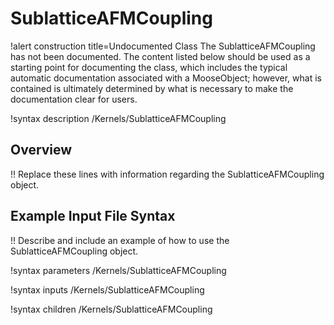 # SublatticeAFMCoupling

!alert construction title=Undocumented Class
The SublatticeAFMCoupling has not been documented. The content listed below should be used as a starting point for
documenting the class, which includes the typical automatic documentation associated with a
MooseObject; however, what is contained is ultimately determined by what is necessary to make the
documentation clear for users.

!syntax description /Kernels/SublatticeAFMCoupling

## Overview

!! Replace these lines with information regarding the SublatticeAFMCoupling object.

## Example Input File Syntax

!! Describe and include an example of how to use the SublatticeAFMCoupling object.

!syntax parameters /Kernels/SublatticeAFMCoupling

!syntax inputs /Kernels/SublatticeAFMCoupling

!syntax children /Kernels/SublatticeAFMCoupling
